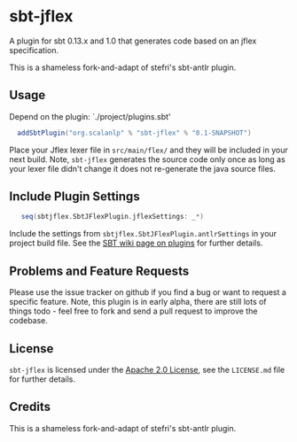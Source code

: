 # sbt-jflex

A plugin for sbt 0.13.x and 1.0 that generates code based on an jflex specification.

This is a shameless fork-and-adapt of stefri's sbt-antlr plugin.


## Usage

Depend on the plugin: `./project/plugins.sbt'


```scala
  addSbtPlugin("org.scalanlp" % "sbt-jflex" % "0.1-SNAPSHOT")
```


Place your Jflex lexer file in `src/main/flex/` and they will be
included in your next build. Note, `sbt-jflex` generates the source code
only once as long as your lexer file didn't change it does not
re-generate the java source files.


## Include Plugin Settings

```scala
   seq(sbtjflex.SbtJFlexPlugin.jflexSettings: _*)
```
Include the settings from `sbtjflex.SbtJFlexPlugin.antlrSettings` in
your project build file. See the [SBT wiki page on plugins][1] for
further details.


## Problems and Feature Requests

Please use the issue tracker on github if you find a bug or want to
request a specific feature. Note, this plugin is in early alpha, there
are still lots of things todo - feel free to fork and send a pull
request to improve the codebase.


## License

`sbt-jflex` is licensed under the [Apache 2.0 License][2],
see the `LICENSE.md` file for further details.


## Credits

This is a shameless fork-and-adapt of stefri's sbt-antlr plugin.

  [1]: http://www.scala-sbt.org/0.13.2/docs/Getting-Started/Using-Plugins.html
  [2]: http://www.apache.org/licenses/LICENSE-2.0.html
